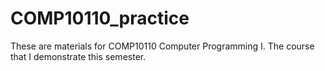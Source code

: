 # COMP10110_practice

These are materials for COMP10110 Computer Programming I. The course that I demonstrate this semester.
